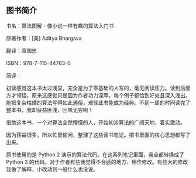 ## 图书简介



书名：算法图解 - 像小说一样有趣的算法入门书

原著作者：[美] Aditya Bhargava

翻译：袁国忠

ISBN：978-7-115-44763-0



简评：

初读感觉这本书太过浅显，完全是为了零基础的人写的，毫无阅读压力。读到后面方才领悟，原来这感觉只是因为作者功力深厚，每个例子都恰到好处且深入浅出。能把复杂枯燥的算法写得如此通俗，难怪此书能成为经典。不到一周的时间读完了整本书，我却获益匪浅，回味无穷啊！

借助这本书，一个对算法全然懵懂的人，开始初涉算法的广阔天地，着实激动。

因为获益很多，所以忙里偷闲，整理了这些读书笔记。把书里面的核心思想都写了出来。

原书使用的是 Python 2 演示的算法代码。在这系列笔记里面，我全都转换成了 Python 3 的代码。对于作者有些我觉得不合适的地方，稍作修改。有些大的修改我做了解释，小改动则一般什么也没说。